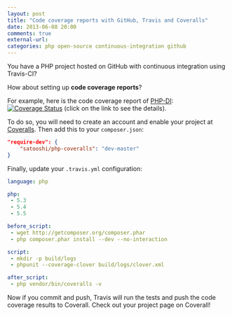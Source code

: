 ```yaml
---
layout: post
title: "Code coverage reports with GitHub, Travis and Coveralls"
date: 2013-06-08 20:00
comments: true
external-url:
categories: php open-source continuous-integration github
---
```


You have a PHP project hosted on GitHub with continuous integration using Travis-CI?

How about setting up **code coverage reports**?

For example, here is the code coverage report of [PHP-DI](http://mnapoli.github.io/PHP-DI/): [![Coverage Status](https://coveralls.io/repos/mnapoli/PHP-DI/badge.png?branch=master)](https://coveralls.io/r/mnapoli/PHP-DI?branch=master) (click on the link to see the details).

<!-- more -->

To do so, you will need to create an account and enable your project at [Coveralls](https://coveralls.io/). Then add this to your `composer.json`:

```json
"require-dev": {
    "satooshi/php-coveralls": "dev-master"
}
```

Finally, update your `.travis.yml` configuration:

```yaml
language: php

php:
 - 5.3
 - 5.4
 - 5.5

before_script:
 - wget http://getcomposer.org/composer.phar
 - php composer.phar install --dev --no-interaction

script:
 - mkdir -p build/logs
 - phpunit --coverage-clover build/logs/clover.xml

after_script:
 - php vendor/bin/coveralls -v
```

Now if you commit and push, Travis will run the tests and push the code coverage results to Coverall. Check out your project page on Coverall!
